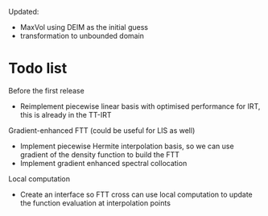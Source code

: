 Updated:
* MaxVol using DEIM as the initial guess
* transformation to unbounded domain

# Todo list

Before the first release
* Reimplement piecewise linear basis with optimised performance for IRT, this is already in the TT-IRT

Gradient-enhanced FTT (could be useful for LIS as well)
* Implement piecewise Hermite interpolation basis, so we can use gradient of the density function to build the FTT
* Implement gradient enhanced spectral collocation

Local computation
* Create an interface so FTT cross can use local computation to update the function evaluation at interpolation points
